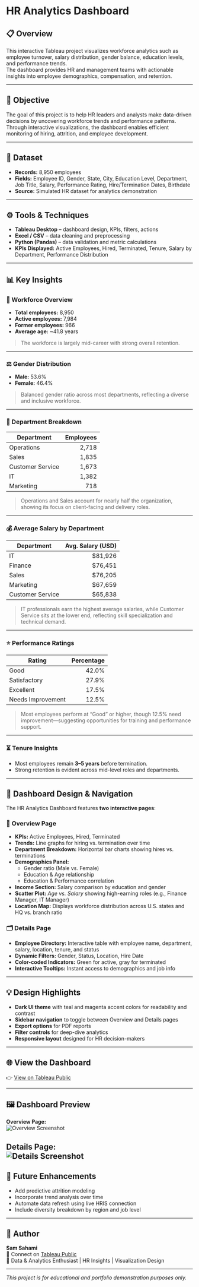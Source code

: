# HR Analytics Dashboard

## 📋 Overview  
This interactive Tableau project visualizes workforce analytics such as employee turnover, salary distribution, gender balance, education levels, and performance trends.  
The dashboard provides HR and management teams with actionable insights into employee demographics, compensation, and retention.

---

## 🎯 Objective  
The goal of this project is to help HR leaders and analysts make data-driven decisions by uncovering workforce trends and performance patterns.  
Through interactive visualizations, the dashboard enables efficient monitoring of hiring, attrition, and employee development.

---

## 🧩 Dataset  
- **Records:** 8,950 employees  
- **Fields:** Employee ID, Gender, State, City, Education Level, Department, Job Title, Salary, Performance Rating, Hire/Termination Dates, Birthdate  
- **Source:** Simulated HR dataset for analytics demonstration  

---

## ⚙️ Tools & Techniques  
- **Tableau Desktop** – dashboard design, KPIs, filters, actions  
- **Excel / CSV** – data cleaning and preprocessing  
- **Python (Pandas)** – data validation and metric calculations  
- **KPIs Displayed:** Active Employees, Hired, Terminated, Tenure, Salary by Department, Performance Distribution  

---

## 📊 Key Insights  

### 👥 Workforce Overview  
- **Total employees:** 8,950  
- **Active employees:** 7,984  
- **Former employees:** 966  
- **Average age:** ~41.8 years  
> The workforce is largely mid-career with strong overall retention.

---

### ⚖️ Gender Distribution  
- **Male:** 53.6%  
- **Female:** 46.4%  
> Balanced gender ratio across most departments, reflecting a diverse and inclusive workforce.

---

### 🏢 Department Breakdown  
| Department | Employees |
|-------------|------------:|
| Operations | 2,718 |
| Sales | 1,835 |
| Customer Service | 1,673 |
| IT | 1,382 |
| Marketing | 718 |

> Operations and Sales account for nearly half the organization, showing its focus on client-facing and delivery roles.

---

### 💰 Average Salary by Department  
| Department | Avg. Salary (USD) |
|-------------|------------------:|
| IT | $81,926 |
| Finance | $76,451 |
| Sales | $76,205 |
| Marketing | $67,659 |
| Customer Service | $65,838 |

> IT professionals earn the highest average salaries, while Customer Service sits at the lower end, reflecting skill specialization and technical demand.

---

### ⭐ Performance Ratings  
| Rating | Percentage |
|---------|-------------:|
| Good | 42.0% |
| Satisfactory | 27.9% |
| Excellent | 17.5% |
| Needs Improvement | 12.5% |

> Most employees perform at “Good” or higher, though 12.5% need improvement—suggesting opportunities for training and performance support.

---

### ⏳ Tenure Insights  
- Most employees remain **3–5 years** before termination.  
- Strong retention is evident across mid-level roles and departments.

---

## 🎨 Dashboard Design & Navigation  

The HR Analytics Dashboard features **two interactive pages**:  

### 🧭 **Overview Page**
- **KPIs:** Active Employees, Hired, Terminated  
- **Trends:** Line graphs for hiring vs. termination over time  
- **Department Breakdown:** Horizontal bar charts showing hires vs. terminations  
- **Demographics Panel:**  
  - Gender ratio (Male vs. Female)  
  - Education & Age relationship  
  - Education & Performance correlation  
- **Income Section:** Salary comparison by education and gender  
- **Scatter Plot:** *Age vs. Salary* showing high-earning roles (e.g., Finance Manager, IT Manager)  
- **Location Map:** Displays workforce distribution across U.S. states and HQ vs. branch ratio  

### 🗂 **Details Page**
- **Employee Directory:** Interactive table with employee name, department, salary, location, tenure, and status  
- **Dynamic Filters:** Gender, Status, Location, Hire Date  
- **Color-coded Indicators:** Green for active, gray for terminated  
- **Interactive Tooltips:** Instant access to demographics and job info  

---

## 💡 Design Highlights  
- **Dark UI theme** with teal and magenta accent colors for readability and contrast  
- **Sidebar navigation** to toggle between Overview and Details pages  
- **Export options** for PDF reports  
- **Filter controls** for deep-dive analytics  
- **Responsive layout** designed for HR decision-makers  

---

## 🌐 View the Dashboard  
👉 [View on Tableau Public](https://public.tableau.com/app/profile/sam.sahami6751/viz/HRAnalyticsDashboard_17614168489320/HRDetails)

---

## 🖼️ Dashboard Preview  
**Overview Page:**  
![Overview Screenshot](overview.png) 

**Details Page:**  
![Details Screenshot](details.png)
---

## 🚀 Future Enhancements  
- Add predictive attrition modeling  
- Incorporate trend analysis over time  
- Automate data refresh using live HRIS connection  
- Include diversity breakdown by region and job level  

---

## 👤 Author  
**Sam Sahami**  
📧 Connect on [Tableau Public](https://public.tableau.com/app/profile/sam.sahami6751)  
💼 Data & Analytics Enthusiast | HR Insights | Visualization Design  

---

*This project is for educational and portfolio demonstration purposes only.*

